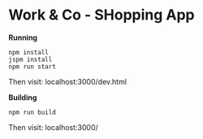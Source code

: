 # Work & Co - SHopping App

**Running**

    npm install
    jspm install
    npm run start

Then visit: localhost:3000/dev.html


**Building**

    npm run build

Then visit: localhost:3000/